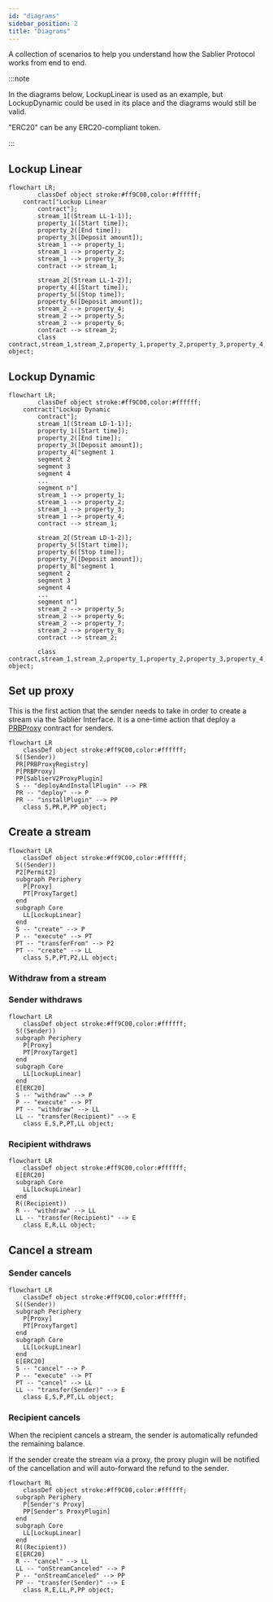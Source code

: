 ```yaml
---
id: "diagrams"
sidebar_position: 2
title: "Diagrams"
---
```


A collection of scenarios to help you understand how the Sablier Protocol works from end to end.

:::note

In the diagrams below, LockupLinear is used as an example, but LockupDynamic could be used in its place and the diagrams
would still be valid.

"ERC20" can be any ERC20-compliant token.

:::

## Lockup Linear

```mermaid
flowchart LR;
		classDef object stroke:#ff9C00,color:#ffffff;
    contract["Lockup Linear
		contract"];
		stream_1[(Stream LL-1-1)];
		property_1([Start time]);
		property_2([End time]);
		property_3([Deposit amount]);
		stream_1 --> property_1;
		stream_1 --> property_2;
		stream_1 --> property_3;
		contract --> stream_1;

		stream_2[(Stream LL-1-2)];
		property_4([Start time]);
		property_5([Stop time]);
		property_6([Deposit amount]);
		stream_2 --> property_4;
		stream_2 --> property_5;
		stream_2 --> property_6;
		contract --> stream_2;
		class contract,stream_1,stream_2,property_1,property_2,property_3,property_4,property_5,property_6 object;
```

## Lockup Dynamic

```mermaid
flowchart LR;
		classDef object stroke:#ff9C00,color:#ffffff;
    contract["Lockup Dynamic
		contract"];
		stream_1[(Stream LD-1-1)];
		property_1([Start time]);
		property_2([End time]);
		property_3([Deposit amount]);
		property_4["segment 1
		segment 2
		segment 3
		segment 4
		...
		segment n"]
		stream_1 --> property_1;
		stream_1 --> property_2;
		stream_1 --> property_3;
		stream_1 --> property_4;
		contract --> stream_1;

		stream_2[(Stream LD-1-2)];
		property_5([Start time]);
		property_6([Stop time]);
		property_7([Deposit amount]);
		property_8["segment 1
		segment 2
		segment 3
		segment 4
		...
		segment n"]
		stream_2 --> property_5;
		stream_2 --> property_6;
		stream_2 --> property_7;
		stream_2 --> property_8;
		contract --> stream_2;

		class contract,stream_1,stream_2,property_1,property_2,property_3,property_4,property_5,property_6,property_7,property_8 object;
```

## Set up proxy

This is the first action that the sender needs to take in order to create a stream via the Sablier Interface. It is a
one-time action that deploy a [PRBProxy](https://github.com/PaulRBerg/prb-proxy) contract for senders.

```mermaid
flowchart LR
	classDef object stroke:#ff9C00,color:#ffffff;
  S((Sender))
  PR[PRBProxyRegistry]
  P[PRBProxy]
  PP[SablierV2ProxyPlugin]
  S -- "deployAndInstallPlugin" --> PR
  PR -- "deploy" --> P
  PR -- "installPlugin" --> PP
	class S,PR,P,PP object;
```

## Create a stream

```mermaid
flowchart LR
	classDef object stroke:#ff9C00,color:#ffffff;
  S((Sender))
  P2[Permit2]
  subgraph Periphery
    P[Proxy]
    PT[ProxyTarget]
  end
  subgraph Core
    LL[LockupLinear]
  end
  S -- "create" --> P
  P -- "execute" --> PT
  PT -- "transferFrom" --> P2
  PT -- "create" --> LL
	class S,P,PT,P2,LL object;
```

### Withdraw from a stream

### Sender withdraws

```mermaid
flowchart LR
	classDef object stroke:#ff9C00,color:#ffffff;
  S((Sender))
  subgraph Periphery
    P[Proxy]
    PT[ProxyTarget]
  end
  subgraph Core
    LL[LockupLinear]
  end
  E[ERC20]
  S -- "withdraw" --> P
  P -- "execute" --> PT
  PT -- "withdraw" --> LL
  LL -- "transfer(Recipient)" --> E
	class E,S,P,PT,LL object;
```

### Recipient withdraws

```mermaid
flowchart LR
	classDef object stroke:#ff9C00,color:#ffffff;
  E[ERC20]
  subgraph Core
    LL[LockupLinear]
  end
  R((Recipient))
  R -- "withdraw" --> LL
  LL -- "transfer(Recipient)" --> E
	class E,R,LL object;
```

## Cancel a stream

### Sender cancels

```mermaid
flowchart LR
	classDef object stroke:#ff9C00,color:#ffffff;
  S((Sender))
  subgraph Periphery
    P[Proxy]
    PT[ProxyTarget]
  end
  subgraph Core
    LL[LockupLinear]
  end
  E[ERC20]
  S -- "cancel" --> P
  P -- "execute" --> PT
  PT -- "cancel" --> LL
  LL -- "transfer(Sender)" --> E
	class E,S,P,PT,LL object;
```

### Recipient cancels

When the recipient cancels a stream, the sender is automatically refunded the remaining balance.

If the sender create the stream via a proxy, the proxy plugin will be notified of the cancellation and will auto-forward
the refund to the sender.

```mermaid
flowchart RL
	classDef object stroke:#ff9C00,color:#ffffff;
  subgraph Periphery
    P[Sender's Proxy]
    PP[Sender's ProxyPlugin]
  end
  subgraph Core
    LL[LockupLinear]
  end
  R((Recipient))
  E[ERC20]
  R -- "cancel" --> LL
  LL -- "onStreamCanceled" --> P
  P -- "onStreamCanceled" --> PP
  PP -- "transfer(Sender)" --> E
	class R,E,LL,P,PP object;
```
